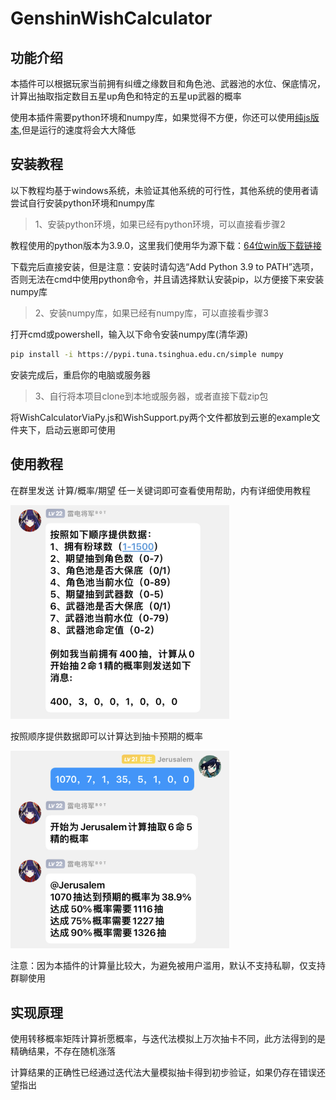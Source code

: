 # GenshinWishCalculator


## 功能介绍
本插件可以根据玩家当前拥有纠缠之缘数目和角色池、武器池的水位、保底情况，计算出抽取指定数目五星up角色和特定的五星up武器的概率

使用本插件需要python环境和numpy库，如果觉得不方便，你还可以使用[纯js版本](https://github.com/MSIsunny/GenshinWishCalculator),但是运行的速度将会大大降低

## 安装教程

以下教程均基于windows系统，未验证其他系统的可行性，其他系统的使用者请尝试自行安装python环境和numpy库

>1、安装python环境，如果已经有python环境，可以直接看步骤2


教程使用的python版本为3.9.0，这里我们使用华为源下载：[64位win版下载链接](https://mirrors.huaweicloud.com/python/3.9.0/python-3.9.0-amd64.exe)

下载完后直接安装，但是注意：安装时请勾选“Add Python 3.9 to PATH”选项，否则无法在cmd中使用python命令，并且请选择默认安装pip，以方便接下来安装numpy库

>2、安装numpy库，如果已经有numpy库，可以直接看步骤3

打开cmd或powershell，输入以下命令安装numpy库(清华源)
```bash
pip install -i https://pypi.tuna.tsinghua.edu.cn/simple numpy
```
安装完成后，重启你的电脑或服务器

>3、自行将本项目clone到本地或服务器，或者直接下载zip包

将WishCalculatorViaPy.js和WishSupport.py两个文件都放到云崽的example文件夹下，启动云崽即可使用


## 使用教程

在群里发送  计算/概率/期望 任一关键词即可查看使用帮助，内有详细使用教程

<img width="350" src="https://github.com/MSIsunny/GenshinWishCalculator-py/blob/main/image/help.jpeg"> </img>

按照顺序提供数据即可以计算达到抽卡预期的概率

<img width="350" src="https://github.com/MSIsunny/GenshinWishCalculator-py/blob/main/image/usage.jpeg"> </img>

注意：因为本插件的计算量比较大，为避免被用户滥用，默认不支持私聊，仅支持群聊使用

## 实现原理
使用转移概率矩阵计算祈愿概率，与迭代法模拟上万次抽卡不同，此方法得到的是精确结果，不存在随机涨落

计算结果的正确性已经通过迭代法大量模拟抽卡得到初步验证，如果仍存在错误还望指出

